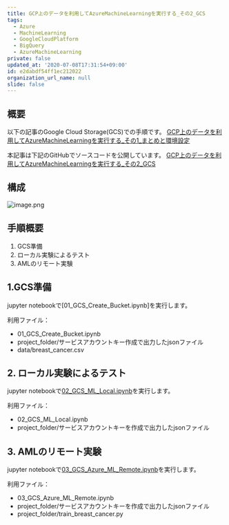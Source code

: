 ```yaml
---
title: GCP上のデータを利用してAzureMachineLearningを実行する_その2_GCS
tags:
  - Azure
  - MachineLearning
  - GoogleCloudPlatform
  - BigQuery
  - AzureMachineLearning
private: false
updated_at: '2020-07-08T17:31:54+09:00'
id: e2dabdf54ff1ec212022
organization_url_name: null
slide: false
---
```

## 概要

以下の記事のGoogle Cloud Storage(GCS)での手順です。
[GCP上のデータを利用してAzureMachineLearningを実行する_その1_まとめと環境設定](https://qiita.com/ryoma-nagata/items/de16c37e3b683ed42ef0)

本記事は下記のGitHubでソースコードを公開しています。
[GCP上のデータを利用してAzureMachineLearningを実行する_その2_GCS](https://github.com/ryoma-nagata/MyQiitaDocs/blob/master/AzureMachineLearning/GCP%E4%B8%8A%E3%81%AE%E3%83%87%E3%83%BC%E3%82%BF%E3%82%92%E5%88%A9%E7%94%A8%E3%81%97%E3%81%A6AzureMachineLearning%E3%82%92%E5%AE%9F%E8%A1%8C%E3%81%99%E3%82%8B_%E3%81%9D%E3%81%AE2_GCS/README.md)

## 構成

![image.png](https://qiita-image-store.s3.ap-northeast-1.amazonaws.com/0/281819/bcc72480-676a-f9f8-efa6-355842049ec6.png)


## 手順概要

1. GCS準備
2. ローカル実験によるテスト
3. AMLのリモート実験

## 1.GCS準備
jupyter notebookで[01_GCS_Create_Bucket.ipynb]を実行します。<br>

利用ファイル：
- 01_GCS_Create_Bucket.ipynb
- project_folder/サービスアカウントキー作成で出力したjsonファイル
- data/breast_cancer.csv

## 2. ローカル実験によるテスト
jupyter notebookで[02_GCS_ML_Local.ipynb](https://github.com/ryoma-nagata/MyQiitaDocs/blob/master/AzureMachineLearning/GCP%E4%B8%8A%E3%81%AE%E3%83%87%E3%83%BC%E3%82%BF%E3%82%92%E5%88%A9%E7%94%A8%E3%81%97%E3%81%A6AzureMachineLearning%E3%82%92%E5%AE%9F%E8%A1%8C%E3%81%99%E3%82%8B_%E3%81%9D%E3%81%AE2_GCS/source/02_GCS_ML_Local.ipynb)を実行します。<br>

利用ファイル：
- 02_GCS_ML_Local.ipynb
- project_folder/サービスアカウントキーを作成で出力したjsonファイル

## 3. AMLのリモート実験

jupyter notebookで[03_GCS_Azure_ML_Remote.ipynb](https://github.com/ryoma-nagata/MyQiitaDocs/blob/master/AzureMachineLearning/GCP%E4%B8%8A%E3%81%AE%E3%83%87%E3%83%BC%E3%82%BF%E3%82%92%E5%88%A9%E7%94%A8%E3%81%97%E3%81%A6AzureMachineLearning%E3%82%92%E5%AE%9F%E8%A1%8C%E3%81%99%E3%82%8B_%E3%81%9D%E3%81%AE2_GCS/source/03_GCS_Azure_ML_Remote.ipynb)を実行します。<br>

利用ファイル：
- 03_GCS_Azure_ML_Remote.ipynb
- project_folder/サービスアカウントキーを作成で出力したjsonファイル
- project_folder/train_breast_cancer.py

